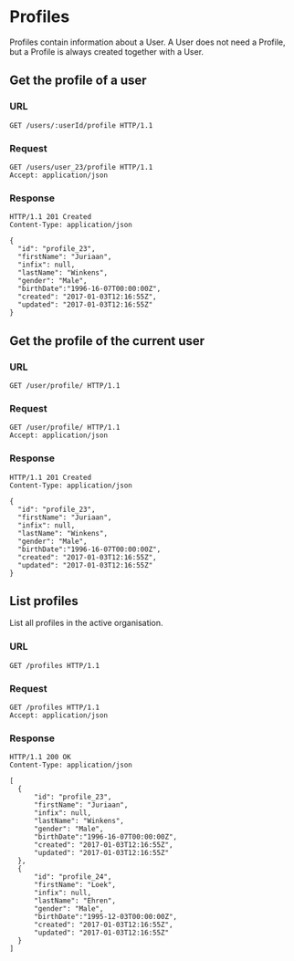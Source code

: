 # Profiles

Profiles contain information about a User. A User does not need a Profile, but a Profile is always created
together with a User.

## Get the profile of a user

### URL

```http
GET /users/:userId/profile HTTP/1.1
```

### Request

```http
GET /users/user_23/profile HTTP/1.1
Accept: application/json
```

### Response

```http
HTTP/1.1 201 Created
Content-Type: application/json

{
  "id": "profile_23",
  "firstName": "Juriaan",
  "infix": null,
  "lastName": "Winkens",
  "gender": "Male",
  "birthDate":"1996-16-07T00:00:00Z",
  "created": "2017-01-03T12:16:55Z",
  "updated": "2017-01-03T12:16:55Z"
}
```

## Get the profile of the current user

### URL

```http
GET /user/profile/ HTTP/1.1
```

### Request

```http
GET /user/profile/ HTTP/1.1
Accept: application/json
```

### Response

```http
HTTP/1.1 201 Created
Content-Type: application/json

{
  "id": "profile_23",
  "firstName": "Juriaan",
  "infix": null,
  "lastName": "Winkens",
  "gender": "Male",
  "birthDate":"1996-16-07T00:00:00Z",
  "created": "2017-01-03T12:16:55Z",
  "updated": "2017-01-03T12:16:55Z"
}
```

## List profiles

List all profiles in the active organisation.

### URL

```http
GET /profiles HTTP/1.1
```

### Request

```http
GET /profiles HTTP/1.1
Accept: application/json
```

### Response

```http
HTTP/1.1 200 OK
Content-Type: application/json

[
  {
      "id": "profile_23",
      "firstName": "Juriaan",
      "infix": null,
      "lastName": "Winkens",
      "gender": "Male",
      "birthDate":"1996-16-07T00:00:00Z",
      "created": "2017-01-03T12:16:55Z",
      "updated": "2017-01-03T12:16:55Z"
  },
  {
      "id": "profile_24",
      "firstName": "Loek",
      "infix": null,
      "lastName": "Ehren",
      "gender": "Male",
      "birthDate":"1995-12-03T00:00:00Z",
      "created": "2017-01-03T12:16:55Z",
      "updated": "2017-01-03T12:16:55Z"
  }
]
```


